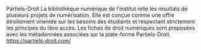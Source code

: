 Partiels-Droit
La bibliothèque numérique de l'institut relie les résultats de plusieurs projets de numérisation. Elle est conçue comme une offre étroitement orientée sur les besoins des étudiants et respectant strictement les principes du libre accès. Les fiches de droit numériques sont proposées avec les métadonnées associées sur la plate-forme Partiels-Droit. 
https://partiels-droit.com/

